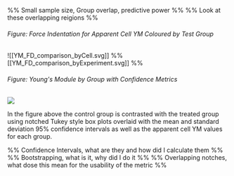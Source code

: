 
%% Small sample size, Group overlap, predictive power %%
%% Look at these overlapping reigions %%
###### Figure: Force Indentation for Apparent Cell YM Coloured by Test Group

![[YM_FD_comparison_byCell.svg]]
%% [[YM_FD_comparison_byExperiment.svg]] %%

###### Figure: Young's Module by Group with Confidence Metrics

![](YM_CI_byGroup.svg)

In the figure above the control group is contrasted with the treated group using notched Tukey style box plots overlaid with the mean and standard deviation 95% confidence intervals as well as the apparent cell YM values for each group. 

%% Confidence Intervals, what are they and how did I calculate them %%
%% Bootstrapping, what is it, why did I do it %%
%% Overlapping notches, what dose this mean for the usability of the metric %%
